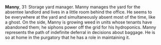 **Manny**, 31: Storage yard manager.
Manny manages the yard for the absentee landlord and lives in a little room behind the office.
He seems to be everywhere at the yard and simultaneously absent most of the time, like a ghost.
On the side, Manny is growing weed in units whose tenants have abandoned them; he siphons power off the grid for his hydroponics.
Manny represents the path of indefinite deferral in decisions about baggage.
He is so at home in the purgatory that he has a role in maintaining it.

